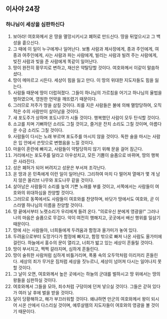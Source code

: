## 이사야 24장

### 하나님이 세상을 심판하신다
1. 보아라! 여호와께서 온 땅을 멸망시키시고 폐허로 만드신다. 땅을 뒤엎으시고 그 백성을 흩으신다.
2. 그 때에 이 일이 누구에게나 일어난다. 보통 사람과 제사장에게, 종과 주인에게, 여종과 여주인에게, 사는 사람과 파는 사람에게, 빌리는 사람과 빌려 주는 사람에게, 빚진 사람과 빚을 준 사람에게 똑같이 일어난다.
3. 땅이 완전히 황무지로 변하고, 재산은 약탈당할 것이다. 여호와께서 이같이 말씀하셨다.
4. 땅이 메마르고 시든다. 세상이 힘을 잃고 만다. 이 땅의 위대한 지도자들도 힘을 잃는다.
5. 사람들 때문에 땅이 더럽혀졌다. 그들이 하나님의 가르침을 어기고 하나님의 율법을 범하였으며, 영원한 언약을 깨뜨렸기 때문이다.
6. 그러므로 저주가 땅을 삼킬 것이다. 죄를 지은 사람들은 불에 의해 멸망당하여, 오직 적은 수의 사람만이 살아남을 것이다.
7. 새 포도주가 상하며 포도나무가 시들 것이다. 행복했던 사람이 모두 탄식할 것이다.
8. 소고를 치며 기뻐하던 소리도 그칠 것이고, 즐거운 잔치 소리도 그칠 것이며, 아름다운 수금 소리도 그칠 것이다.
9. 사람들이 다시는 노래 부르며 포도주를 마시지 않을 것이다. 독한 술을 마시는 사람은 입 안에서 쓴맛으로 변했음을 느낄 것이다.
10. 마을이 혼란에 빠지고, 사람들이 약탈당하지 않기 위해 문을 걸어 잠근다.
11. 거리에서는 포도주를 달라고 아우성치고, 모든 기쁨이 슬픔으로 바뀌며, 땅의 행복은 사라진다.
12. 성은 폐허가 되어 버려지고 성문은 부서져 조각난다.
13. 온 땅과 온 민족에게 이런 일이 일어난다. 그리하여 마치 다 떨어져 열매가 몇 개 남지 않은 올리브 나무와 포도나무 같을 것이다.
14. 살아남은 사람들이 소리를 높여 기쁜 노래를 부를 것이고, 서쪽에서는 사람들이 여호와의 위대하심을 찬양할 것이다.
15. 그러므로 동쪽에서도 사람들이 여호와를 찬양하며, 바닷가 땅에서도 여호와, 곧 이스라엘 하나님의 이름을 찬양할 것이다.
16. 땅 끝에서부터 노랫소리가 우리에게 들려 온다. "의로우신 분에게 영광을!" 그러나 나의 마음은 슬픔으로 무겁다. 악이 여전히 행해지고, 곳곳에서 배신 행위를 일삼기 때문이다.
17. 땅에 사는 사람들아, 너희들에게 두려움과 함정과 올가미가 놓여 있다.
18. 두려움으로부터 도망가다가 함정에 빠지고, 함정 밖으로 빠져 나온 사람도 올가미에 걸린다. 하늘에서 홍수의 문이 열리고, 너희가 밟고 있는 세상이 흔들릴 것이다.
19. 땅이 부서지고, 쩍쩍 갈라지며, 심하게 흔들린다.
20. 땅이 술취한 사람처럼 심하게 비틀거리며, 폭풍 속의 오두막처럼 이리저리 흔들린다. 세상의 죄가 무거운 짐처럼 세상을 짓누르니, 세상이 넘어져 다시는 일어나지 못할 것이다.
21. 그 날이 오면, 여호와께서 높은 곳에서는 하늘의 군대를 벌하시고 땅 위에서는 땅의 왕들을 심판하실 것이다.
22. 여호와께서 그들을 모아, 죄수처럼 구덩이에 던져 넣으실 것이다. 그들은 갇혀 있다가 여러 날 후에 벌을 받을 것이다.
23. 달이 당황해하고, 해가 부끄러워할 것이다. 왜냐하면 만군의 여호와께서 왕이 되시어 시온 산에서 다스리실 것이며, 예루살렘의 지도자들이 여호와의 영광을 볼 것이기 때문이다.
